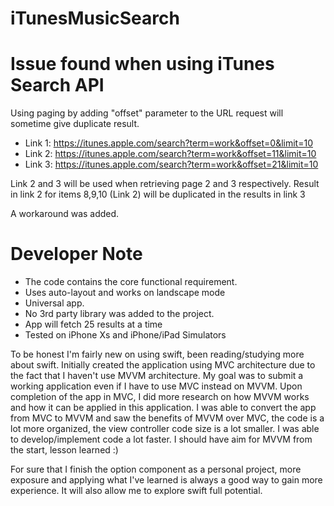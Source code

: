 # iTunesMusicSearch

Issue found when using iTunes Search API
================================
Using paging by adding "offset"  parameter to the URL request will sometime give duplicate result.
* Link 1:   https://itunes.apple.com/search?term=work&offset=0&limit=10
* Link 2:   https://itunes.apple.com/search?term=work&offset=11&limit=10
* Link 3:   https://itunes.apple.com/search?term=work&offset=21&limit=10

Link 2 and 3 will be used when retrieving page 2 and 3 respectively. Result  in link 2 for items 8,9,10  (Link 2) will be duplicated in the results in link 3

A workaround was added.

Developer Note
============
* The code contains the core functional requirement.
* Uses auto-layout and works on landscape mode 
* Universal app. 
* No 3rd party library was added to the project. 
* App will fetch 25 results at a time
* Tested on iPhone Xs and iPhone/iPad Simulators

To be honest I'm fairly new on using swift,  been reading/studying more about swift. Initially created the application using MVC architecture due to the fact that I haven't use MVVM architecture. My goal was to submit a working application even if I have to use MVC instead on MVVM. Upon completion of the app in MVC, I did more research on how MVVM works and how it can be applied in this application. I was able to convert the app from MVC to MVVM and saw the benefits of MVVM over MVC, the code is a lot more organized, the view controller code size is a lot smaller. I was able to develop/implement code a lot faster. I should have aim for MVVM from the start, lesson learned :)

For sure that I finish the option component as a personal project, more exposure and applying what I've learned is always a good way to gain more experience. It will also allow me to explore swift full potential.

